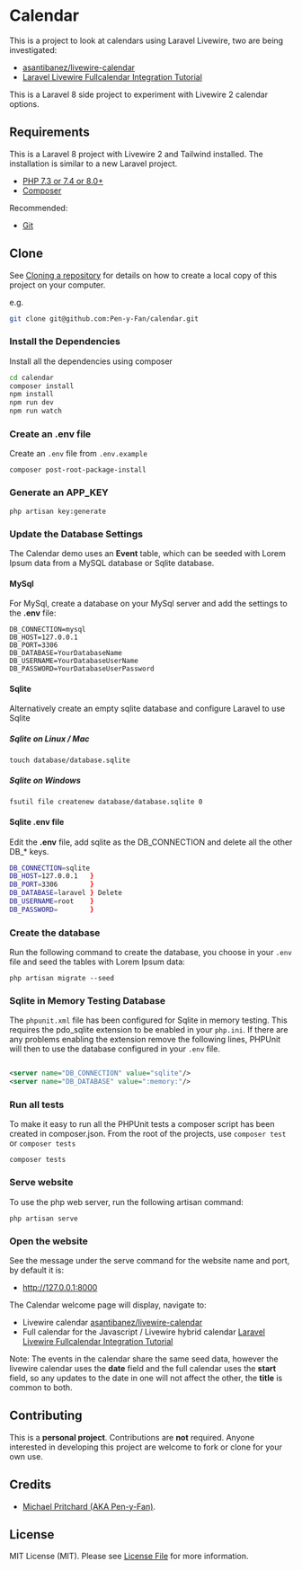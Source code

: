 # Calendar

This is a project to look at calendars using Laravel Livewire, two are being investigated:

- [asantibanez/livewire-calendar](https://github.com/asantibanez/livewire-calendar)
- [Laravel Livewire Fullcalendar Integration Tutorial](https://www.nicesnippets.com/blog/laravel-livewire-fullcalendar-integration-tutorial)

This is a Laravel 8 side project to experiment with Livewire 2 calendar options.

## Requirements

This is a Laravel 8 project with Livewire 2 and Tailwind installed. The installation is similar to a new Laravel
project.

- [PHP 7.3 or 7.4 or 8.0+](https://www.php.net/downloads.php)
- [Composer](https://getcomposer.org)

Recommended:

- [Git](https://git-scm.com/downloads)

## Clone

See [Cloning a repository](https://help.github.com/en/articles/cloning-a-repository) for details on how to create a
local copy of this project on your computer.

e.g.

```sh
git clone git@github.com:Pen-y-Fan/calendar.git
```

### Install the Dependencies

Install all the dependencies using composer

```sh
cd calendar
composer install
npm install
npm run dev
npm run watch
```

### Create an .env file

Create an `.env` file from `.env.example`

```shell script
composer post-root-package-install
```

### Generate an APP_KEY

```shell script
php artisan key:generate
```

### Update the Database Settings

The Calendar demo uses an **Event** table, which can be seeded with Lorem Ipsum data from a MySQL database or Sqlite
database.

#### MySql

For MySql, create a database on your MySql server and add the settings to the
**.env** file:

```text
DB_CONNECTION=mysql
DB_HOST=127.0.0.1
DB_PORT=3306
DB_DATABASE=YourDatabaseName
DB_USERNAME=YourDatabaseUserName
DB_PASSWORD=YourDatabaseUserPassword
```

#### Sqlite

Alternatively create an empty sqlite database and configure Laravel to use Sqlite

##### Sqlite on Linux / Mac

```shell script
touch database/database.sqlite
```

##### Sqlite on Windows

```shell script
fsutil file createnew database/database.sqlite 0
```

#### Sqlite .env file

Edit the **.env** file, add sqlite as the DB_CONNECTION and delete all the other DB\_\* keys.

```sh
DB_CONNECTION=sqlite
DB_HOST=127.0.0.1   }
DB_PORT=3306        }
DB_DATABASE=laravel } Delete
DB_USERNAME=root    }
DB_PASSWORD=        }
```

### Create the database

Run the following command to create the database, you choose in your `.env` file and seed the tables with Lorem Ipsum
data:

```shell script
php artisan migrate --seed
```

### Sqlite in Memory Testing Database

The `phpunit.xml` file has been configured for Sqlite in memory testing. This requires the pdo_sqlite extension to be
enabled in your `php.ini`. If there are any problems enabling the extension remove the following lines, PHPUnit will
then to use the database configured in your `.env` file.

```xml

<server name="DB_CONNECTION" value="sqlite"/>
<server name="DB_DATABASE" value=":memory:"/>
```

### Run all tests

To make it easy to run all the PHPUnit tests a composer script has been created in composer.json. From the root of the
projects, use `composer test` or `composer tests`

```shell script
composer tests
```

### Serve website

To use the php web server, run the following artisan command:

```shell script
php artisan serve
```

### Open the website

See the message under the serve command for the website name and port, by default it is:

- <http://127.0.0.1:8000>

The Calendar welcome page will display, navigate to:

- Livewire calendar [asantibanez/livewire-calendar](https://github.com/asantibanez/livewire-calendar)
- Full calendar for the Javascript / Livewire hybrid
  calendar [Laravel Livewire Fullcalendar Integration Tutorial](https://www.nicesnippets.com/blog/laravel-livewire-fullcalendar-integration-tutorial)

Note: The events in the calendar share the same seed data, however the livewire calendar uses the **date** field and the
full calendar uses the **start** field, so any updates to the date in one will not affect the other, the **title** is
common to both.

## Contributing

This is a **personal project**. Contributions are **not** required. Anyone interested in developing this project are
welcome to fork or clone for your own use.

## Credits

* [Michael Pritchard \(AKA Pen-y-Fan\)](https://github.com/pen-y-fan).

## License

MIT License (MIT). Please see [License File](LICENSE.md) for more information.
